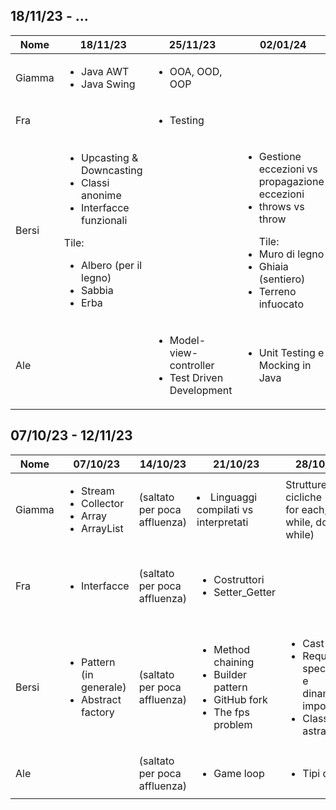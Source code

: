 ## 18/11/23 - ...
| Nome   | 18/11/23                                                                                                                                                                 | 25/11/23                                                           | 02/01/24                                                                            | 09/01/24 | 16/01/24 | 23/01/24 |
|--------|--------------------------------------------------------------------------------------------------------------------------------------------------------------------------|--------------------------------------------------------------------|-------------------------------------------------------------------------------------|----------|----------|----------|
| Giamma | <ul><li>Java AWT</li><li>Java Swing</li></ul>                                                                                                                            | <ul><li>OOA, OOD, OOP</li></ul>                                    |                                                                                     |          |          |          |
| Fra    |                                                                                                                                                                          | <ul><li>Testing</li></ul>                                          |                                                                                     |          |          |          |
| Bersi  | <ul><li>Upcasting & Downcasting</li><li>Classi anonime</li><li>Interfacce funzionali</li></ul> Tile: <ul><li>Albero (per il legno)</li><li>Sabbia</li><li>Erba</li></ul> |                                                                    | <ul><li>Gestione eccezioni vs propagazione eccezioni</li><li>throws vs throw</li></ul> <ul> Tile: <li>Muro di legno</li><li>Ghiaia (sentiero)</li><li>Terreno infuocato</li></ul> |          |          |          |
| Ale    |                                                                                                                                                                          | <ul><li>Model-view-controller</li><li>Test Driven Development</li> |   <ul><li>Unit Testing e Mocking in Java</li></ul>                                                                                  |          |          |          |




## 07/10/23 - 12/11/23
| Nome   | 07/10/23                                                                   | 14/10/23                     | 21/10/23                                                                                              | 28/10/23                                                                                            | 04/11/23                                  | 12/11/23                                                                                                                       |
|--------|----------------------------------------------------------------------------|------------------------------|-------------------------------------------------------------------------------------------------------|-----------------------------------------------------------------------------------------------------|-------------------------------------------|--------------------------------------------------------------------------------------------------------------------------------|
| Giamma | <ul><li>Stream</li><li>Collector</li><li>Array</li><li>ArrayList</li></ul> | (saltato per poca affluenza) | <li>Linguaggi compilati vs interpretati</li>                                                          | Strutture cicliche (for, for each, while, do while)                                                 | <ul><li>Switch, break, continue</li></ul> | <ul><li>Funzioni lambda</li></ul>                                                                                                                |
| Fra    | <ul><li>Interfacce</li></ul>                                               | (saltato per poca affluenza) | <ul><li>Costruttori</li><li>Setter_Getter</li></ul>                                                   |                                                                                                     |                                           | <li>Strategy Pattern</li><li>Metrica Software</li><li>Analisi Statica e Dinamica codice</li></ul>                              |
| Bersi  | <ul><li>Pattern (in generale)</li><li>Abstract factory</li></ul>           | (saltato per poca affluenza) | <ul><li>Method chaining</li><li>Builder pattern</li><li>GitHub fork</li><li>The fps problem</li></ul> | <ul><li>Cast</li><li>Requisiti, specifiche e dinamiche importanti</li><li>Classi astratte</li></ul> | <ul><li>UML</li></ul>                     | <ul><li>Singleton</li><li>DRY</li><li>YAGNI</li><li>AOOO</li><li>LBYL</li><li>EAFP</li><li>Coesione vs accoppiamento</li></ul> |
| Ale    |                                                                            | (saltato per poca affluenza) | <ul><li>Game loop</li></ul>                                                                           | <ul><li>Tipi di dati</li></ul>                                                                      | <ul><li>Regex</li></ul>                   | <ul><li>Cloud computing</li></ul>                                                                                              |
